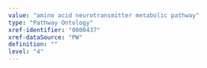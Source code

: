 ```yaml
---
value: "amino acid neurotransmitter metabolic pathway"
type: "Pathway Ontology"
xref-identifier: "0000437"
xref-dataSource: "PW"
definition: ""
level: "4"
---
```

